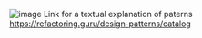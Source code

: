 ![image](https://github.com/danilt2000/Gopas-5-12-2024/assets/75219332/41c3138c-2271-4400-beaa-052ce6deba9a)
Link for a textual explanation of paterns https://refactoring.guru/design-patterns/catalog
